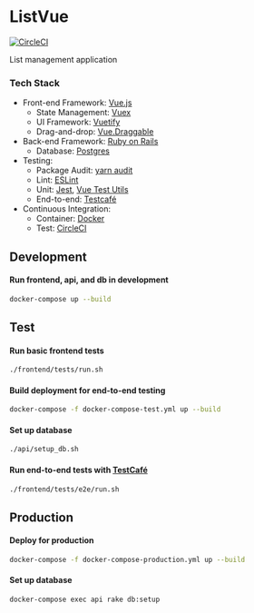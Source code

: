 # ListVue
[![CircleCI](https://circleci.com/gh/dtom90/ListVue.svg?style=svg)](https://circleci.com/gh/dtom90/ListVue)

List management application

### Tech Stack
- Front-end Framework: [Vue.js](https://vuejs.org/)
  - State Management: [Vuex](https://vuex.vuejs.org/)
  - UI Framework: [Vuetify](https://vuetifyjs.com/)
  - Drag-and-drop: [Vue.Draggable](https://sortablejs.github.io/Vue.Draggable/)
- Back-end Framework: [Ruby on Rails](https://rubyonrails.org/)
  - Database: [Postgres](https://www.postgresql.org/)
- Testing:
  - Package Audit: [yarn audit](https://yarnpkg.com/lang/en/docs/cli/audit/)
  - Lint: [ESLint](https://eslint.org/)
  - Unit: [Jest](https://jestjs.io/), [Vue Test Utils](https://vue-test-utils.vuejs.org/)
  - End-to-end: [Testcafé](https://devexpress.github.io/testcafe/)
- Continuous Integration:
  - Container: [Docker](https://www.docker.com/)
  - Test: [CircleCI](https://circleci.com/)

## Development
#### Run frontend, api, and db in development
```bash
docker-compose up --build
```

## Test

#### Run basic frontend tests
```bash
./frontend/tests/run.sh
```

#### Build deployment for end-to-end testing
```bash
docker-compose -f docker-compose-test.yml up --build
```

#### Set up database
```bash
./api/setup_db.sh
```

#### Run end-to-end tests with [TestCafé](https://testcafe.devexpress.com/)
```bash
./frontend/tests/e2e/run.sh
```

## Production

#### Deploy for production
```bash
docker-compose -f docker-compose-production.yml up --build
```

#### Set up database
```bash
docker-compose exec api rake db:setup
```